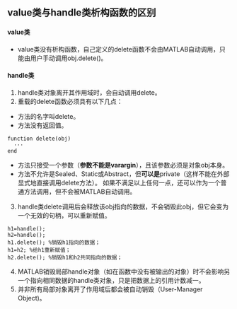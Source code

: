 ## value类与handle类析构函数的区别
#### value类
- value类没有析构函数，自己定义的delete函数不会由MATLAB自动调用，只能由用户手动调用obj.delete()。

#### handle类
1. handle类对象离开其作用域时，会自动调用delete。
2. 重载的delete函数必须具有以下几点：
  - 方法的名字叫delete。
  - 方法没有返回值。
```
function delete(obj)
  ···
end
```
  - 方法只接受一个参数（**参数不能是varargin**），且该参数必须是对象obj本身。
  - 方法不允许是Sealed、Static或Abstract，但**可以是**private（这样不能在外部显式地直接调用delete方法）。
如果不满足以上任何一点，还可以作为一个普通方法调用，但不会被MATLAB自动调用。
3. handle类delete调用后会释放该obj指向的数据，不会销毁此obj，但它会变为一个无效的句柄，可以重新赋值。
```
h1=handle();
h2=handle();
h1.delete(); %销毁h1指向的数据；
h1=h2; %给h1重新赋值；
h2.delete(); %销毁h1和h2共同指向的数据；
```
4. MATLAB销毁局部handle对象（如在函数中没有被输出的对象）时不会影响另一个指向相同数据的handle类对象，只是把数据上的引用计数减一。
5. 并非所有局部对象离开了作用域后都会被自动销毁（User-Manager Object)。
